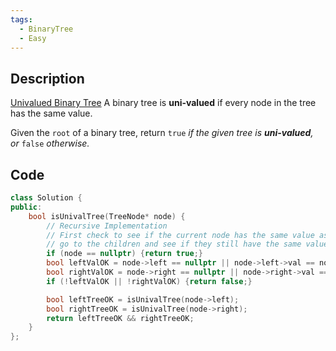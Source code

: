 ```yaml
---
tags:
  - BinaryTree
  - Easy
---
```


## Description
[Univalued Binary Tree](https://leetcode.com/problems/univalued-binary-tree/description/)
A binary tree is **uni-valued** if every node in the tree has the same value.

Given the `root` of a binary tree, return `true` _if the given tree is **uni-valued**, or_ `false` _otherwise._

## Code
```cpp
class Solution {
public:
    bool isUnivalTree(TreeNode* node) {
        // Recursive Implementation
        // First check to see if the current node has the same value as its left/right children
        // go to the children and see if they still have the same value
        if (node == nullptr) {return true;}
        bool leftValOK = node->left == nullptr || node->left->val == node->val;
        bool rightValOK = node->right == nullptr || node->right->val == node->val;
        if (!leftValOK || !rightValOK) {return false;}

        bool leftTreeOK = isUnivalTree(node->left);
        bool rightTreeOK = isUnivalTree(node->right);
        return leftTreeOK && rightTreeOK; 
    }
};
```